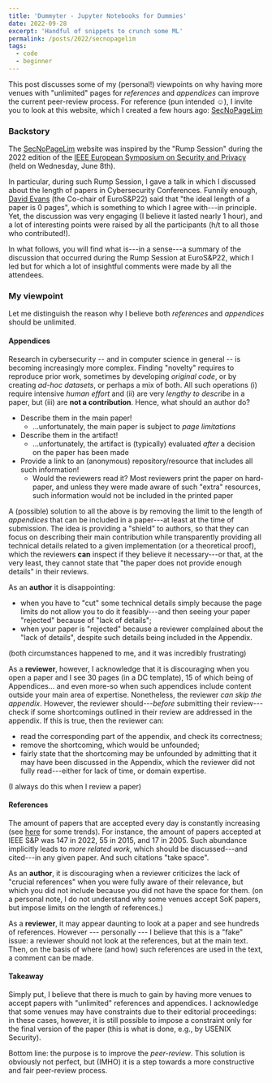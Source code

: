 ```yaml
---
title: 'Dummyter - Jupyter Notebooks for Dummies'
date: 2022-09-28
excerpt: 'Handful of snippets to crunch some ML'
permalink: /posts/2022/secnopagelim
tags:
  - code
  - beginner
---
```


This post discusses some of my (personal!) viewpoints on why having more venues with "unlimited" pages for _references_ and _appendices_ can improve the current peer-review process. For reference (pun intended ☺), I invite you to look at this website, which I created a few hours ago: [SecNoPageLim](https://secnopagelim.github.io/) 



### Backstory

The [SecNoPageLim](https://secnopagelim.github.io/)  website was inspired by the "Rump Session" during the 2022 edition of the [IEEE European Symposium on Security and Privacy](https://www.ieee-security.org/TC/EuroSP2022/program.html) (held on Wednesday, June 8th).

In particular, during such Rump Session, I gave a talk in which I discussed about the length of papers in Cybersecurity Conferences. Funnily enough, [David Evans](https://www.cs.virginia.edu/~evans/) (the Co-chair of EuroS&P22) said that "the ideal length of a paper is 0 pages", which is something to which I agree with---in principle. Yet, the discussion was very engaging (I believe it lasted nearly 1 hour), and a lot of interesting points were raised by all the participants (h/t to all those who contributed!).

In what follows, you will find what is---in a sense---a summary of the discussion that occurred during the Rump Session at EuroS&P22, which I led but for which a lot of insightful comments were made by all the attendees.

### My viewpoint

Let me distinguish the reason why I believe both _references_ and _appendices_ should be unlimited.

#### Appendices
Research in cybersecurity -- and in computer science in general -- is becoming increasingly more complex. Finding "novelty" requires to reproduce prior work, sometimes by developing _original code_, or by creating _ad-hoc datasets_, or perhaps a mix of both. All such operations (i) require intensive _human effort_ and (ii) are very _lengthy to describe_ in a paper, but (iii) are **not a contribution**. Hence, what should an author do?

* Describe them in the main paper!
  * ...unfortunately, the main paper is subject to _page limitations_
* Describe them in the artifact!
  * ...unfortunately, the artifact is (typically) evaluated _after_ a decision on the paper has been made
* Provide a link to an (anonymous) repository/resource that includes all such information!
  *  Would the reviewers read it? Most reviewers print the paper on hard-paper, and unless they were made aware of such "extra" resources, such information would not be included in the printed paper

A (possible) solution to all the above is by removing the limit to the length of _appendices_ that can be included in a paper---at least at the time of submission. The idea is providing a "shield" to authors, so that they can focus on describing their main contribution while transparently providing all technical details related to a given implementation (or a theoretical proof), which the reviewers **can** inspect if they believe it necessary---or that, at the very least, they cannot state that "the paper does not provide enough details" in their reviews. 

As an **author** it is disappointing:
* when you have to "cut" some technical details simply because the page limits do not allow you to do it feasibly---and then seeing your paper "rejected" because of "lack of details";
* when your paper is "rejected" because a reviewer complained about the "lack of details", despite such details being included in the Appendix.

(both circumstances happened to me, and it was incredibly frustrating)

As a **reviewer**, however, I acknowledge that it is discouraging when you open a paper and I see 30 pages (in a DC template), 15 of which being of Appendices... and even more-so when such appendices include content outside your main area of expertise.
Nonetheless, the reviewer _can skip the appendix_. However, the reviewer should---_before_ submitting their review---check if some shortcomings outlined in their review are addressed in the appendix. If this is true, then the reviewer can:
* read the corresponding part of the appendix, and check its correctness;
* remove the shortcoming, which would be unfounded;
* fairly state that the shortcoming may be unfounded by admitting that it may have been discussed in the Appendix, which the reviewer did not fully read---either for lack of time, or domain expertise.

(I always do this when I review a paper)

#### References

The amount of papers that are accepted every day is constantly increasing (see [here](http://jianying.space/conference-ranking.html) for some trends). For instance, the amount of papers accepted at IEEE S&P was 147 in 2022, 55 in 2015, and 17 in 2005.
Such abundance implicitly leads to _more related work_, which should be discussed---and cited---in any given paper. And such citations "take space". 

As an **author**, it is discouraging when a reviewer criticizes the lack of "crucial references" when you were fully aware of their relevance, but which you did not include because you did not have the space for them. (on a personal note, I do not understand why some venues accept SoK papers, but impose limits on the length of references.)

As a **reviewer**, it may appear daunting to look at a paper and see hundreds of references. However --- personally --- I believe that this is a "fake" issue: a reviewer should not look at the references, but at the main text. Then, on the basis of where (and how) such references are used in the text, a comment can be made.

#### Takeaway

Simply put, I believe that there is much to gain by having more venues to accept papers with "unlimited" references and appendices. I acknowledge that some venues may have constraints due to their editorial proceedings: in these cases, however, it is still possible to impose a constraint only for the final version of the paper (this is what is done, e.g., by USENIX Security). 

Bottom line: the purpose is to improve the _peer-review_. This solution is obviously not perfect, but (IMHO) it is a step towards a more constructive and fair peer-review process.  




